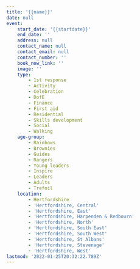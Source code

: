 ```yaml
---
title: '{{name}}'
date: null
event:
    start_date: '{{startdate}}'
    end_date: ''
    address: null
    contact_name: null
    contact_email: null
    contact_number: ''
    book_now_link: ''
    image: ''
    type:
        - 1st response
        - Activity
        - Celebration
        - DofE
        - Finance
        - First aid
        - Residential
        - Skills development
        - Social
        - Walking
    age-group:
        - Rainbows
        - Brownies
        - Guides
        - Rangers
        - Young leaders
        - Inspire
        - Leaders
        - Adults
        - Trefoil
    location:
        - Hertfordshire
        - 'Hertfordshire, Central'
        - 'Hertfordshire, East'
        - 'Hertfordshire, Harpenden & Redbourn'
        - 'Hertfordshire, North'
        - 'Hertfordshire, South East'
        - 'Hertfordshire, South West'
        - 'Hertfordshire, St Albans'
        - 'Hertfordshire, Stevenage'
        - 'Hertfordshire, West'
lastmod: '2022-01-25T20:32:22.789Z'
---
```


